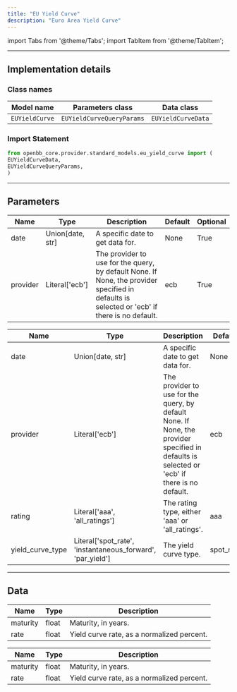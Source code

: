 ```yaml
---
title: "EU Yield Curve"
description: "Euro Area Yield Curve"
---
```


<!-- markdownlint-disable MD012 MD031 MD033 -->

import Tabs from '@theme/Tabs';
import TabItem from '@theme/TabItem';

---

## Implementation details

### Class names

| Model name | Parameters class | Data class |
| ---------- | ---------------- | ---------- |
| `EUYieldCurve` | `EUYieldCurveQueryParams` | `EUYieldCurveData` |

### Import Statement

```python
from openbb_core.provider.standard_models.eu_yield_curve import (
EUYieldCurveData,
EUYieldCurveQueryParams,
)
```

---

## Parameters

<Tabs>

<TabItem value='standard' label='standard'>

| Name | Type | Description | Default | Optional |
| ---- | ---- | ----------- | ------- | -------- |
| date | Union[date, str] | A specific date to get data for. | None | True |
| provider | Literal['ecb'] | The provider to use for the query, by default None. If None, the provider specified in defaults is selected or 'ecb' if there is no default. | ecb | True |
</TabItem>

<TabItem value='ecb' label='ecb'>

| Name | Type | Description | Default | Optional |
| ---- | ---- | ----------- | ------- | -------- |
| date | Union[date, str] | A specific date to get data for. | None | True |
| provider | Literal['ecb'] | The provider to use for the query, by default None. If None, the provider specified in defaults is selected or 'ecb' if there is no default. | ecb | True |
| rating | Literal['aaa', 'all_ratings'] | The rating type, either 'aaa' or 'all_ratings'. | aaa | True |
| yield_curve_type | Literal['spot_rate', 'instantaneous_forward', 'par_yield'] | The yield curve type. | spot_rate | True |
</TabItem>

</Tabs>

---

## Data

<Tabs>

<TabItem value='standard' label='standard'>

| Name | Type | Description |
| ---- | ---- | ----------- |
| maturity | float | Maturity, in years. |
| rate | float | Yield curve rate, as a normalized percent. |
</TabItem>

<TabItem value='ecb' label='ecb'>

| Name | Type | Description |
| ---- | ---- | ----------- |
| maturity | float | Maturity, in years. |
| rate | float | Yield curve rate, as a normalized percent. |
</TabItem>

</Tabs>

